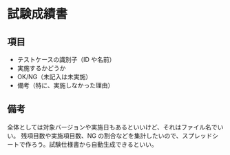 # 試験成績書

## 項目

-   テストケースの識別子（ID や名前）
-   実施するかどうか
-   OK/NG（未記入は未実施）
-   備考（特に、実施しなかった理由）

## 備考

全体としては対象バージョンや実施日もあるといいけど、それはファイル名でいい。
残項目数や実施項目数、NG の割合などを集計したいので、スプレッドシートで作ろう。試験仕様書から自動生成できるといい。
